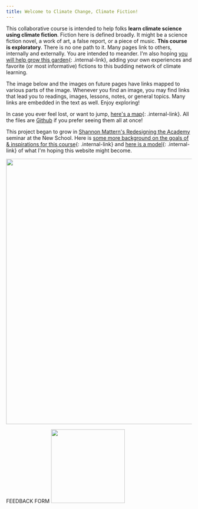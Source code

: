 ```yaml
---
title: Welcome to Climate Change, Climate Fiction!
---
```


This collaborative course is intended to help folks **learn climate science using climate fiction**. Fiction here is defined broadly. It might be a science fiction novel, a work of art, a false report, or a piece of music. **This course is exploratory**. There is no one path to it. Many pages link to others, internally and externally. You are intended to meander. I'm also hoping [you will help grow this garden](/rda/cccf-input){: .internal-link}, adding your own experiences and favorite (or most informative) fictions to this budding network of climate learning.

The image below and the images on future pages have links mapped to various parts of the image. Whenever you find an image, you may find links that lead you to readings, images, lessons, notes, or general topics. Many links are embedded in the text as well. Enjoy exploring!

In case you ever feel lost, or want to jump, [here's a map](/rda/cccf-map){: .internal-link}. All the files are [Github](https://github.com/Elizabethcase/my-digital-garden/tree/master/_notes/rda) if you prefer seeing them all at once!

This project began to grow in [Shannon Mattern's Redesigning the Academy](https://redesigningacademy.wordsinspace.net/spring2022/) seminar at the New School. Here is [some more background on the goals of & inspirations for this course](/rda/cccf-background){: .internal-link} and [here is a model](/rda/cccf-model){: .internal-link} of what I'm hoping this website might become.

<img src="https://elizabethcase.net/rda/assets/tetons_stream_veg.jpg" width="960" height="720" usemap="#syl1">

<map name="syl1">
  <area shape="poly" 
    coords="362,339, 451,366, 591,431, 959,465, 959,718, 489,718, 505,535, 446,462, 398,458" 
    alt="Hydrologic Cycle" 
    href="https://elizabethcase.net/rda/hydrologic cycle/cccf-hydrology">
  <area shape="poly" 
    coords="0,0, 310,33, 329,304, 359,383, 296,439, 181,446, 204,312, 0,294" 
    alt="Geologic Cycle" 
    href="https://elizabethcase.net/rda/geology/cccf-geology.md">
  <area shape="poly" 
    coords="'7,350,94,347,146,354,216,376,180,436,177,463,278,473,346,464,345,510,382,516,393,544,421,550,421,617,420,666,457,719,1,720,1,350"
    alt="Welcome to the Greenhouse" 
    href="https://elizabethcase.net/rda/atmosphere/cccf-greenhouse">
</map> 


FEEDBACK FORM
<img src="https://elizabethcase.net/rda/assets/qr-code.png" height="200" width="200">


<script type="text/javascript" src="../../_plugins/imagemapresizer.js"></script>

